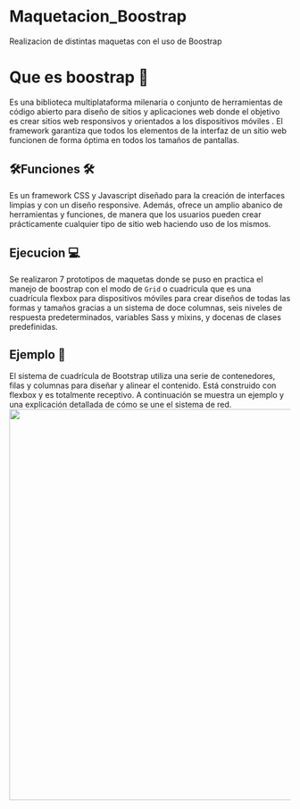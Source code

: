 # Maquetacion_Boostrap
Realizacion de distintas maquetas con el uso de Boostrap

# Que es boostrap 📁
Es una biblioteca multiplataforma milenaria o conjunto de herramientas de código abierto para diseño de sitios y aplicaciones web donde el 
objetivo es crear sitios web responsivos y orientados a los dispositivos móviles . El framework garantiza que todos los elementos de la interfaz de un sitio web funcionen de forma óptima en todos los tamaños de pantallas.

## 🛠️Funciones 🛠️
Es un framework CSS y Javascript diseñado para la creación de interfaces limpias y con un diseño responsive. Además, ofrece un amplio abanico de herramientas y funciones, de manera que los usuarios pueden crear prácticamente cualquier tipo de sitio web haciendo uso de los mismos.

## Ejecucion :computer:
Se realizaron 7 prototipos de maquetas donde se puso en practica el manejo de boostrap con el modo de `Grid` o cuadricula que es una cuadrícula flexbox para dispositivos móviles para crear diseños de todas las formas y tamaños gracias a un sistema de doce columnas, seis niveles de respuesta predeterminados, variables Sass y mixins, y docenas de clases predefinidas.

## Ejemplo :pushpin:
El sistema de cuadrícula de Bootstrap utiliza una serie de contenedores, filas y columnas para diseñar y alinear el contenido. Está construido con flexbox y es totalmente receptivo. A continuación se muestra un ejemplo y una explicación detallada de cómo se une el sistema de red.
<img src="https://www.daunkoder.my.id/css/css-grid-basic/img/practice-result.png" width=700><br>

